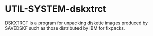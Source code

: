 UTIL-SYSTEM-dskxtrct
====================

DSKXTRCT is a program for unpacking diskette images produced by SAVEDSKF such as those distributed by IBM for fixpacks.
